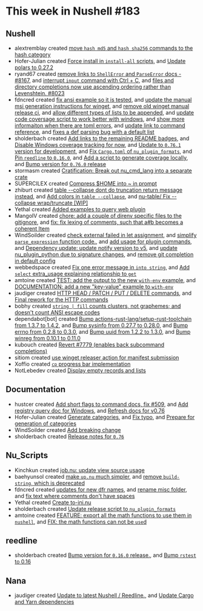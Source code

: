 # This week in Nushell #183


## Nushell


- alextremblay created [move `hash md5` and `hash sha256` commands to the hash category](https://github.com/nushell/nushell/pull/8196)
- Hofer-Julian created [Force install in `install-all` scripts](https://github.com/nushell/nushell/pull/8194), and [Update polars to 0.27.2](https://github.com/nushell/nushell/pull/8154)
- ryand67 created [remove links to `ShellError` and `ParseError` docs - #8167](https://github.com/nushell/nushell/pull/8193), and [interrupt `input` command with Ctrl + C](https://github.com/nushell/nushell/pull/8159), and [files and directory completions now use ascending ordering rather than Levenshtein. #8023](https://github.com/nushell/nushell/pull/8085)
- fdncred created [fix ansi example so it is tested](https://github.com/nushell/nushell/pull/8192), and [update the manual msi generation instructions for winget](https://github.com/nushell/nushell/pull/8178), and [remove old winget manual release ci](https://github.com/nushell/nushell/pull/8177), and [allow different types of lists to be appended](https://github.com/nushell/nushell/pull/8157), and [update code coversage script to work better with windows](https://github.com/nushell/nushell/pull/8141), and [show more informaiton when there are toml errors](https://github.com/nushell/nushell/pull/8140), and [update link to command reference](https://github.com/nushell/nushell/pull/8111), and [fixes a def parsing bug with a default list](https://github.com/nushell/nushell/pull/8096)
- sholderbach created [Add links to the remaining README badges](https://github.com/nushell/nushell/pull/8191), and [Disable Windows coverage tracking for now](https://github.com/nushell/nushell/pull/8190), and [Update to `0.76.1` version for development](https://github.com/nushell/nushell/pull/8161), and [Fix `Cargo.toml` of `nu_plugin_formats`](https://github.com/nushell/nushell/pull/8160), and [Pin `reedline` to `0.16.0`](https://github.com/nushell/nushell/pull/8142), and [Add a script to generate coverage locally](https://github.com/nushell/nushell/pull/8125), and [Bump version for `0.76.0` release](https://github.com/nushell/nushell/pull/8121)
- stormasm created [Cratification: Break out nu_cmd_lang into a separate crate](https://github.com/nushell/nushell/pull/8181)
- SUPERCILEX created [Compress $HOME into ~ in prompt](https://github.com/nushell/nushell/pull/8173)
- zhiburt created [table --collapse dont do truncation return message instead](https://github.com/nushell/nushell/pull/8172), and [Add colors in `table --collapse`](https://github.com/nushell/nushell/pull/8120), and [nu-table/ Fix --collapse wrap/truncate [WIP]](https://github.com/nushell/nushell/pull/8042)
- Yethal created [Added examples to query web plugin](https://github.com/nushell/nushell/pull/8171)
- MangoIV created [chore: add a couple of direnv specific files to the gitignore](https://github.com/nushell/nushell/pull/8165), and [fix: fix lexing of comments, such that a#b becomes a coherent Item](https://github.com/nushell/nushell/pull/8151)
- WindSoilder created [check external failed in let assignment](https://github.com/nushell/nushell/pull/8164), and [simplify `parse_expression` function code.](https://github.com/nushell/nushell/pull/8149), and [add usage for plugin commands](https://github.com/nushell/nushell/pull/8138), and [Dependency update: update notify version to v5](https://github.com/nushell/nushell/pull/8114), and [update nu_plugin_python due to signature changes](https://github.com/nushell/nushell/pull/8107), and [remove git completion in default config](https://github.com/nushell/nushell/pull/8087)
- webbedspace created [Fix one error message in `into string`](https://github.com/nushell/nushell/pull/8163), and [Add `select` extra_usage explaining relationship to `get`](https://github.com/nushell/nushell/pull/8146)
- amtoine created [TEST: add the output to the new `with-env` example](https://github.com/nushell/nushell/pull/8148), and [DOCUMENTATION: add a new "key-value" example to `with-env`](https://github.com/nushell/nushell/pull/8119)
- jaudiger created [HTTP HEAD / PATCH / PUT / DELETE commands](https://github.com/nushell/nushell/pull/8144), and [Final rework for the HTTP commands](https://github.com/nushell/nushell/pull/8135)
- bobhy created [`string | fill` counts  clusters, not graphemes; and doesn't count ANSI escape codes](https://github.com/nushell/nushell/pull/8134)
- dependabot[bot] created [Bump actions-rust-lang/setup-rust-toolchain from 1.3.7 to 1.4.2](https://github.com/nushell/nushell/pull/8133), and [Bump sysinfo from 0.27.7 to 0.28.0](https://github.com/nushell/nushell/pull/8132), and [Bump errno from 0.2.8 to 0.3.0](https://github.com/nushell/nushell/pull/8131), and [Bump uuid from 1.2.2 to 1.3.0](https://github.com/nushell/nushell/pull/8130), and [Bump winreg from 0.10.1 to 0.11.0](https://github.com/nushell/nushell/pull/8128)
- kubouch created [Revert #7779 (enables back subcommand completions)](https://github.com/nushell/nushell/pull/8102)
- sitiom created [use winget releaser action for manifest submission](https://github.com/nushell/nushell/pull/8070)
- Xoffio created [`cp` progress bar implementation](https://github.com/nushell/nushell/pull/8012)
- NotLebedev created [Display empty records and lists](https://github.com/nushell/nushell/pull/7925)

## Documentation

- hustcer created [Add short flags to command docs, fix #509](https://github.com/nushell/nushell.github.io/pull/795), and [Add registry query doc for Windows](https://github.com/nushell/nushell.github.io/pull/794), and [Refresh docs for v0.76](https://github.com/nushell/nushell.github.io/pull/791)
- Hofer-Julian created [Generate categories](https://github.com/nushell/nushell.github.io/pull/793), and [Fix typo](https://github.com/nushell/nushell.github.io/pull/792), and [Prepare for generation of categories](https://github.com/nushell/nushell.github.io/pull/789)
- WindSoilder created [Add breaking change](https://github.com/nushell/nushell.github.io/pull/790)
- sholderbach created [Release notes for `0.76`](https://github.com/nushell/nushell.github.io/pull/770)


## Nu_Scripts


- Kinchkun created [job.nu: update view source usage](https://github.com/nushell/nu_scripts/pull/392)
- baehyunsol created [make `up.nu` much simpler](https://github.com/nushell/nu_scripts/pull/391), and [remove `build-string`, which is deprecated](https://github.com/nushell/nu_scripts/pull/390)
- fdncred created [updates for new dfr names](https://github.com/nushell/nu_scripts/pull/389), and [rename misc folder](https://github.com/nushell/nu_scripts/pull/388), and [fix text where comments don't have spaces](https://github.com/nushell/nu_scripts/pull/387)
- Yethal created [Create to-ini.nu](https://github.com/nushell/nu_scripts/pull/386)
- sholderbach created [Update release script to `nu_plugin_formats`](https://github.com/nushell/nu_scripts/pull/384)
- amtoine created [FEATURE: export all the math functions to use them in `nushell`](https://github.com/nushell/nu_scripts/pull/382), and [FIX: the math functions can not be `use`d](https://github.com/nushell/nu_scripts/pull/381)

## reedline

- sholderbach created [Bump version for `0.16.0` release.](https://github.com/nushell/reedline/pull/542), and [Bump `rstest` to 0.16](https://github.com/nushell/reedline/pull/541)

## Nana


- jaudiger created [Update to latest Nushell / Reedline.](https://github.com/nushell/nana/pull/76), and [Update Cargo and Yarn dependencies](https://github.com/nushell/nana/pull/75)
